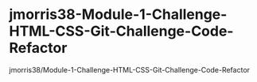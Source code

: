 # jmorris38-Module-1-Challenge-HTML-CSS-Git-Challenge-Code-Refactor
jmorris38/Module-1-Challenge-HTML-CSS-Git-Challenge-Code-Refactor
